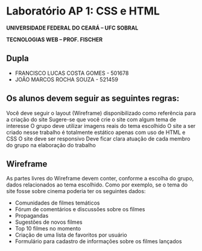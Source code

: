 # Laboratório AP 1: CSS e HTML

**UNIVERSIDADE FEDERAL DO CEARÁ – UFC SOBRAL**

**TECNOLOGIAS WEB – PROF. FISCHER**

## Dupla
- FRANCISCO LUCAS COSTA GOMES - 501678
- JOÃO MARCOS ROCHA SOUZA - 521459


## Os alunos devem seguir as seguintes regras:

Você deve seguir o layout (Wireframe) disponibilizado como referência para a criação do site
Sugere-se que você crie o site com algum tema de interesse
O grupo deve utilizar imagens reais do tema escolhido
O site a ser criado nesse trabalho é totalmente estático apenas com uso de HTML e CSS
O site deve ser responsivo
Deve ficar clara atuação de cada membro do grupo na elaboração do trabalho

## Wireframe

As partes livres do Wireframe devem conter, conforme a escolha do grupo, dados relacionados ao tema escolhido. Como por exemplo, se o tema do site fosse sobre cinema poderia ter os seguintes dados:
- Comunidades de filmes temáticos
- Fórum de comentários e discussões sobre os filmes
- Propagandas
- Sugestões de novos filmes
- Top 10 filmes no momento
- Criação de uma lista de favoritos por usuário
- Formulário para cadastro de informações sobre os filmes lançados